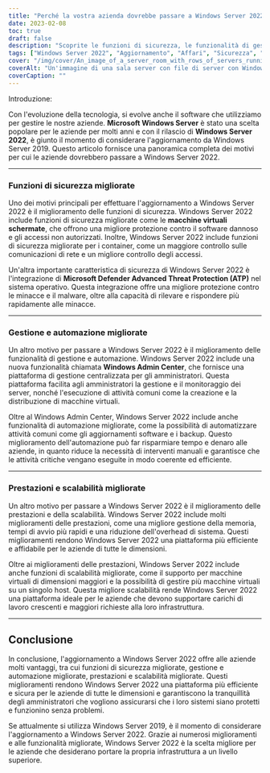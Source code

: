 ```yaml
---
title: "Perché la vostra azienda dovrebbe passare a Windows Server 2022"
date: 2023-02-08
toc: true
draft: false
description: "Scoprite le funzioni di sicurezza, le funzionalità di gestione e automazione, le prestazioni e la scalabilità migliorate di Windows Server 2022, che lo rendono la scelta migliore per le aziende che desiderano passare da Windows Server 2019."
tags: ["Windows Server 2022", "Aggiornamento", "Affari", "Sicurezza", "Gestione", "Automazione", "Prestazioni", "Scalability", "Windows Server 2019"]
cover: "/img/cover/An_image_of_a_server_room_with_rows_of_servers_running.png"
coverAlt: "Un'immagine di una sala server con file di server con Windows Server 2022. I server dovrebbero essere disposti in modo ordinato e ben illuminati, il che fa pensare a un'infrastruttura IT ben curata ed efficiente."
coverCaption: ""
---
```

 Introduzione:

Con l'evoluzione della tecnologia, si evolve anche il software che utilizziamo per gestire le nostre aziende. **Microsoft Windows Server** è stato una scelta popolare per le aziende per molti anni e con il rilascio di **Windows Server 2022**, è giunto il momento di considerare l'aggiornamento da Windows Server 2019. Questo articolo fornisce una panoramica completa dei motivi per cui le aziende dovrebbero passare a Windows Server 2022.

__________________________________________________________________________________

### Funzioni di sicurezza migliorate

Uno dei motivi principali per effettuare l'aggiornamento a Windows Server 2022 è il miglioramento delle funzioni di sicurezza. Windows Server 2022 include funzioni di sicurezza migliorate come le **macchine virtuali schermate**, che offrono una migliore protezione contro il software dannoso e gli accessi non autorizzati. Inoltre, Windows Server 2022 include funzioni di sicurezza migliorate per i container, come un maggiore controllo sulle comunicazioni di rete e un migliore controllo degli accessi.

Un'altra importante caratteristica di sicurezza di Windows Server 2022 è l'integrazione di **Microsoft Defender Advanced Threat Protection (ATP)** nel sistema operativo. Questa integrazione offre una migliore protezione contro le minacce e il malware, oltre alla capacità di rilevare e rispondere più rapidamente alle minacce.

__________________________________________________________________________________

### Gestione e automazione migliorate

Un altro motivo per passare a Windows Server 2022 è il miglioramento delle funzionalità di gestione e automazione. Windows Server 2022 include una nuova funzionalità chiamata **Windows Admin Center**, che fornisce una piattaforma di gestione centralizzata per gli amministratori. Questa piattaforma facilita agli amministratori la gestione e il monitoraggio dei server, nonché l'esecuzione di attività comuni come la creazione e la distribuzione di macchine virtuali.

Oltre al Windows Admin Center, Windows Server 2022 include anche funzionalità di automazione migliorate, come la possibilità di automatizzare attività comuni come gli aggiornamenti software e i backup. Questo miglioramento dell'automazione può far risparmiare tempo e denaro alle aziende, in quanto riduce la necessità di interventi manuali e garantisce che le attività critiche vengano eseguite in modo coerente ed efficiente.

__________________________________________________________________________________

### Prestazioni e scalabilità migliorate

Un altro motivo per passare a Windows Server 2022 è il miglioramento delle prestazioni e della scalabilità. Windows Server 2022 include molti miglioramenti delle prestazioni, come una migliore gestione della memoria, tempi di avvio più rapidi e una riduzione dell'overhead di sistema. Questi miglioramenti rendono Windows Server 2022 una piattaforma più efficiente e affidabile per le aziende di tutte le dimensioni.

Oltre ai miglioramenti delle prestazioni, Windows Server 2022 include anche funzioni di scalabilità migliorate, come il supporto per macchine virtuali di dimensioni maggiori e la possibilità di gestire più macchine virtuali su un singolo host. Questa migliore scalabilità rende Windows Server 2022 una piattaforma ideale per le aziende che devono supportare carichi di lavoro crescenti e maggiori richieste alla loro infrastruttura.

__________________________________________________________________________________

## Conclusione

In conclusione, l'aggiornamento a Windows Server 2022 offre alle aziende molti vantaggi, tra cui funzioni di sicurezza migliorate, gestione e automazione migliorate, prestazioni e scalabilità migliorate. Questi miglioramenti rendono Windows Server 2022 una piattaforma più efficiente e sicura per le aziende di tutte le dimensioni e garantiscono la tranquillità degli amministratori che vogliono assicurarsi che i loro sistemi siano protetti e funzionino senza problemi.

Se attualmente si utilizza Windows Server 2019, è il momento di considerare l'aggiornamento a Windows Server 2022. Grazie ai numerosi miglioramenti e alle funzionalità migliorate, Windows Server 2022 è la scelta migliore per le aziende che desiderano portare la propria infrastruttura a un livello superiore.
